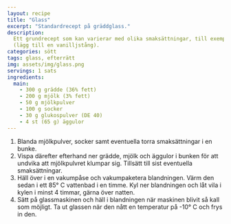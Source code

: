 ```yaml
---
layout: recipe
title: "Glass"
excerpt: "Standardrecept på gräddglass."
description:
  Ett grundrecept som kan varierar med olika smaksättningar, till exempel vanilj
  (lägg till en vanilljstång).
categories: sött
tags: glass, efterrätt
img: assets/img/glass.png
servings: 1 sats
ingredients:
  main:
    - 300 g grädde (36% fett)
    - 200 g mjölk (3% fett)
    - 50 g mjölkpulver
    - 100 g socker
    - 30 g glukospulver (DE 40)
    - 4 st (65 g) äggulor
---
```


1. Blanda mjölkpulver, socker samt eventuella torra smaksättningar i en bunke.
2. Vispa därefter efterhand ner grädde, mjölk och äggulor i bunken för att
   undvika att mjölkpulvret klumpar sig. Tillsätt till sist eventuella
   smaksättningar.
3. Häll över i en vakumpåse och vakumpaketera blandningen. Värm den sedan i ett
   85° C vattenbad i en timme. Kyl ner blandningen och låt vila i kylen i minst
   4 timmar, gärna över natten.
4. Sätt på glassmaskinen och häll i blandningen när maskinen blivit så kall som
   möjligt. Ta ut glassen när den nått en temperatur på -10° C och frys in den.
